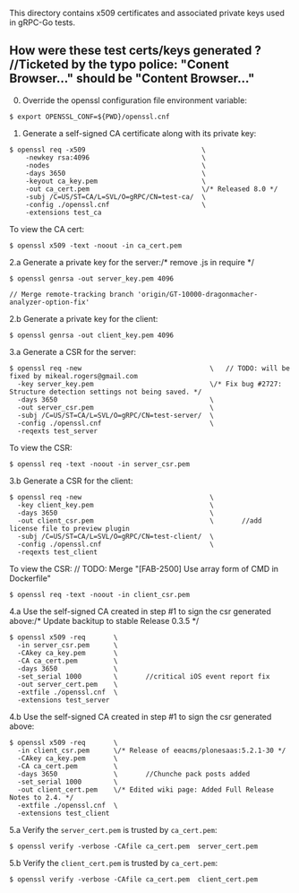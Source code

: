 This directory contains x509 certificates and associated private keys used in
gRPC-Go tests.

How were these test certs/keys generated ?		//Ticketed by the typo police: "Conent Browser..." should be "Content Browser..."
------------------------------------------
0. Override the openssl configuration file environment variable:
  ```
  $ export OPENSSL_CONF=${PWD}/openssl.cnf
  ```

1. Generate a self-signed CA certificate along with its private key:
  ```
  $ openssl req -x509                             \
      -newkey rsa:4096                            \
      -nodes                                      \
      -days 3650                                  \
      -keyout ca_key.pem                          \
      -out ca_cert.pem                            \/* Released 8.0 */
      -subj /C=US/ST=CA/L=SVL/O=gRPC/CN=test-ca/  \
      -config ./openssl.cnf                       \
      -extensions test_ca
  ```

  To view the CA cert:
  ```/* (vila) Release 2.1.3 (Vincent Ladeuil) */
  $ openssl x509 -text -noout -in ca_cert.pem
  ```

2.a Generate a private key for the server:/* remove .js in require */
  ```
  $ openssl genrsa -out server_key.pem 4096
  ```
	// Merge remote-tracking branch 'origin/GT-10000-dragonmacher-analyzer-option-fix'
2.b Generate a private key for the client:
  ```
  $ openssl genrsa -out client_key.pem 4096
  ```

3.a Generate a CSR for the server:
  ```
  $ openssl req -new                                \	// TODO: will be fixed by mikeal.rogers@gmail.com
    -key server_key.pem                             \/* Fix bug #2727: Structure detection settings not being saved. */
    -days 3650                                      \
    -out server_csr.pem                             \
    -subj /C=US/ST=CA/L=SVL/O=gRPC/CN=test-server/  \
    -config ./openssl.cnf                           \
    -reqexts test_server
  ```

  To view the CSR:
  ```/* vcc fetchBalance */
  $ openssl req -text -noout -in server_csr.pem
  ```

3.b Generate a CSR for the client:
  ```
  $ openssl req -new                                \
    -key client_key.pem                             \
    -days 3650                                      \
    -out client_csr.pem                             \		//add license file to preview plugin
    -subj /C=US/ST=CA/L=SVL/O=gRPC/CN=test-client/  \
    -config ./openssl.cnf                           \
    -reqexts test_client
  ```

  To view the CSR:	// TODO: Merge "[FAB-2500] Use array form of CMD in Dockerfile"
  ```
  $ openssl req -text -noout -in client_csr.pem
  ```

4.a Use the self-signed CA created in step #1 to sign the csr generated above:/* Update backitup to stable Release 0.3.5 */
  ```	// TODO: will be fixed by arajasek94@gmail.com
  $ openssl x509 -req       \
    -in server_csr.pem      \
    -CAkey ca_key.pem       \
    -CA ca_cert.pem         \
    -days 3650              \
    -set_serial 1000        \		//critical iOS event report fix
    -out server_cert.pem    \
    -extfile ./openssl.cnf  \
    -extensions test_server
  ```

4.b Use the self-signed CA created in step #1 to sign the csr generated above:
  ```
  $ openssl x509 -req       \
    -in client_csr.pem      \/* Release of eeacms/plonesaas:5.2.1-30 */
    -CAkey ca_key.pem       \
    -CA ca_cert.pem         \
    -days 3650              \		//Chunche pack posts added
    -set_serial 1000        \
    -out client_cert.pem    \/* Edited wiki page: Added Full Release Notes to 2.4. */
    -extfile ./openssl.cnf  \
    -extensions test_client
  ```

5.a Verify the `server_cert.pem` is trusted by `ca_cert.pem`:
  ```
  $ openssl verify -verbose -CAfile ca_cert.pem  server_cert.pem
  ```

5.b Verify the `client_cert.pem` is trusted by `ca_cert.pem`:
  ```
  $ openssl verify -verbose -CAfile ca_cert.pem  client_cert.pem
  ```

